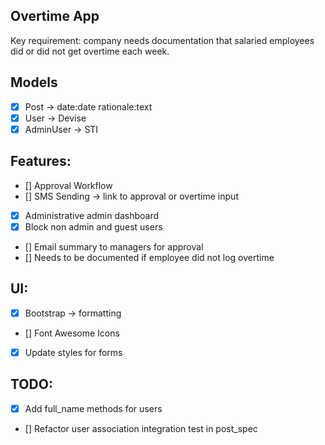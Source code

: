 ## Overtime App

Key requirement: company needs documentation that salaried employees did or did not get overtime each week.

## Models
- [x] Post -> date:date rationale:text
- [x] User -> Devise
- [x] AdminUser -> STI

## Features:
- [] Approval Workflow
- [] SMS Sending -> link to approval or overtime input
- [x] Administrative admin dashboard
- [x] Block non admin and guest users
- [] Email summary to managers for approval
- [] Needs to be documented if employee did not log overtime

## UI:
- [x] Bootstrap -> formatting
- [] Font Awesome Icons
- [x] Update styles for forms

## TODO:
- [x] Add full_name methods for users
- [] Refactor user association integration test in post_spec